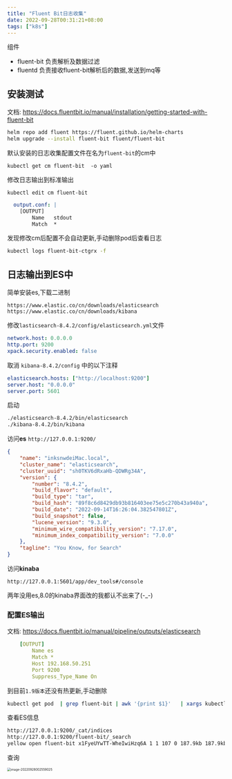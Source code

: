 ```yaml
---
title: "Fluent Bit日志收集"
date: 2022-09-28T00:31:21+08:00
tags: ["k8s"]
---
```


组件

- fluent-bit 负责解析及数据过滤
- fluentd 负责接收fluent-bit解析后的数据,发送到mq等

## 安装测试

文档: https://docs.fluentbit.io/manual/installation/getting-started-with-fluent-bit

```bash
helm repo add fluent https://fluent.github.io/helm-charts
helm upgrade --install fluent-bit fluent/fluent-bit
```

默认安装的日志收集配置文件在名为`fluent-bit`的cm中

```
kubectl get cm fluent-bit  -o yaml
```

修改日志输出到标准输出

```
kubectl edit cm fluent-bit
```

```yaml
  output.conf: |
    [OUTPUT]
        Name   stdout
        Match  *
```

发现修改cm后配置不会自动更新,手动删除pod后查看日志

```bash
kubectl logs fluent-bit-ctgrx -f
```

## 日志输出到ES中

简单安装es,下载二进制

```
https://www.elastic.co/cn/downloads/elasticsearch
https://www.elastic.co/cn/downloads/kibana
```

修改`lasticsearch-8.4.2/config/elasticsearch.yml`文件

```yaml
network.host: 0.0.0.0
http.port: 9200
xpack.security.enabled: false
```

取消 `kibana-8.4.2/config` 中的以下注释

```yaml
elasticsearch.hosts: ["http://localhost:9200"]
server.host: "0.0.0.0"
server.port: 5601
```

启动

```bash
./elasticsearch-8.4.2/bin/elasticsearch
./kibana-8.4.2/bin/kibana
```

访问**es** `http://127.0.0.1:9200/`

```json
{
    "name": "inksnwdeiMac.local",
    "cluster_name": "elasticsearch",
    "cluster_uuid": "sh0TKV6dRxaHb-QDWRg34A",
    "version": {
        "number": "8.4.2",
        "build_flavor": "default",
        "build_type": "tar",
        "build_hash": "89f8c6d8429db93b816403ee75e5c270b43a940a",
        "build_date": "2022-09-14T16:26:04.382547801Z",
        "build_snapshot": false,
        "lucene_version": "9.3.0",
        "minimum_wire_compatibility_version": "7.17.0",
        "minimum_index_compatibility_version": "7.0.0"
    },
    "tagline": "You Know, for Search"
}
```

访问**kinaba**

```
http://127.0.0.1:5601/app/dev_tools#/console
```

两年没用es,8.0的kinaba界面改的我都认不出来了(-_-)

### 配置ES输出

文档: https://docs.fluentbit.io/manual/pipeline/outputs/elasticsearch

```yaml
    [OUTPUT]
        Name es
        Match *
        Host 192.168.50.251
        Port 9200
        Suppress_Type_Name On
```

到目前`1.9版本`还没有热更新,手动删除

```bash
kubectl get pod  | grep fluent-bit | awk '{print $1}'   | xargs kubectl delete pod 
```

查看ES信息

```bash
http://127.0.0.1:9200/_cat/indices
http://127.0.0.1:9200/fluent-bit/_search
yellow open fluent-bit x1FyeUYwTT-WheIwiHzq6A 1 1 107 0 187.9kb 187.9kb
```

查询

<img src="http://inksnw.asuscomm.com:3001/blog/fluent-bit日志收集_1539f772172be7ccf3a9f07e30b0579d.png" alt="image-20220928002559025" style="zoom:50%;" />

